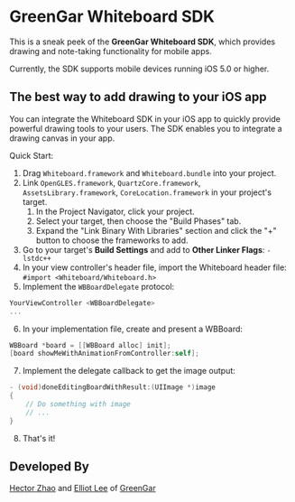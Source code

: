 GreenGar Whiteboard SDK
=======================

This is a sneak peek of the **GreenGar Whiteboard SDK**, which provides drawing and note-taking functionality for mobile apps.

Currently, the SDK supports mobile devices running iOS 5.0 or higher.

The best way to add drawing to your iOS app
-------------------------------------------

You can integrate the Whiteboard SDK in your iOS app to quickly provide powerful drawing tools to your users. The SDK enables you to integrate a drawing canvas in your app.

Quick Start:

1. Drag `Whiteboard.framework` and `Whiteboard.bundle` into your project.
2. Link `OpenGLES.framework`, `QuartzCore.framework`, `AssetsLibrary.framework`, `CoreLocation.framework` in your project's target.
   1. In the Project Navigator, click your project.
   2. Select your target, then choose the "Build Phases" tab.
   3. Expand the "Link Binary With Libraries" section and click the "+" button to choose the frameworks to add.
3. Go to your target's **Build Settings** and add to **Other Linker Flags**: `-lstdc++`
4. In your view controller's header file, import the Whiteboard header file: `#import <Whiteboard/Whiteboard.h>`
5. Implement the `WBBoardDelegate` protocol:
```Objective-C
YourViewController <WBBoardDelegate>
...
```

6. In your implementation file, create and present a WBBoard:
```Objective-C
WBBoard *board = [[WBBoard alloc] init];
[board showMeWithAnimationFromController:self];
```

7. Implement the delegate callback to get the image output:  
```Objective-C
- (void)doneEditingBoardWithResult:(UIImage *)image
{
    // Do something with image
    // ...
}
```

8. That's it!

Developed By
------------
[Hector Zhao](https://github.com/longtrieu) and [Elliot Lee](https://twitter.com/intelliot) of [GreenGar](http://www.greengar.com/)
